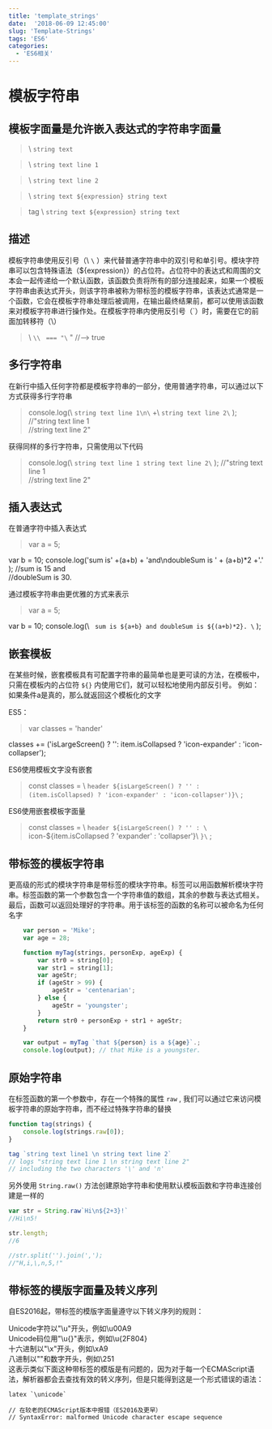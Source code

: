 ```yaml
---
title: 'template_strings'
date:  '2018-06-09 12:45:00'
slug: 'Template-Strings'
tags: 'ES6'
categories: 
  - 'ES6相关'
---
```


模板字符串
==============

模板字面量是允许嵌入表达式的字符串字面量
---------------------------------------

> \ `string text`

>
> \ `string text line 1`

>
> \ `string text line 2`

>
> \ `string text ${expression} string text`

>
> tag \ `string text ${expression} string text`

描述
-----------------

模板字符串使用反引号（\ `\` ）来代替普通字符串中的双引号和单引号。模块字符串可以包含特殊语法（${expression}）的占位符。占位符中的表达式和周围的文本会一起传递给一个默认函数，该函数负责将所有的部分连接起来，如果一个模板字符串由表达式开头，则该字符串被称为带标签的模板字符串，该表达式通常是一个函数，它会在模板字符串处理后被调用，在输出最终结果前，都可以使用该函数来对模板字符串进行操作处。在模板字符串内使用反引号（\`）时，需要在它的前面加转移符（\）

> \ `\\`  ` === "\` " //--> true

多行字符串
---------------

在新行中插入任何字符都是模板字符串的一部分，使用普通字符串，可以通过以下方式获得多行字符串

> console.log(\ `string text line 1\n\` +\ `string text line 2\` ); 
> //"string text line 1  
> //string text line 2"

获得同样的多行字符串，只需使用以下代码

> console.log(\ `string text line 1 string text line 2\` ); 
> //"string text line 1  
> //string text line 2"

插入表达式
------------------

在普通字符中插入表达式  

> var a = 5; 

var b = 10; 
console.log('sum is' +(a+b) + 'and\ndoubleSum is ' + (a+b)*2 +'.' ); 
//sum is 15 and  
//doubleSum is 30.

通过模板字符串由更优雅的方式来表示

> var a = 5; 

var b = 10; 
console.log(\ ` sum is ${a+b} and doubleSum is ${(a+b)*2}. \` ); 

嵌套模板
--------------

在某些时候，嵌套模板具有可配置字符串的最简单也是更可读的方法，在模板中，只需在模板内的占位符 `${}` 内使用它们，就可以轻松地使用内部反引号。 例如：如果条件a是真的，那么就返回这个模板化的文字

ES5：

> var classes = 'hander'  

classes += ('isLargeScreen() ? '': item.isCollapsed ? 'icon-expander' : 'icon-collapser'); 

ES6使用模板文字没有嵌套

> const classes = \ `header ${isLargeScreen() ? '' : (item.isCollapsed) ? 'icon-expander' : 'icon-collapser')}\` ; 

ES6使用嵌套模板字面量

> const classes = \ `header ${isLargeScreen() ? '' : \` icon-${item.isCollapsed ? 'expander' : 'collapser'}\ `}\` ; 

带标签的模板字符串
------------------

更高级的形式的模块字符串是带标签的模块字符串。标签可以用函数解析模块字符串。标签函数的第一个参数包含一个字符串值的数组，其余的参数与表达式相关。最后，函数可以返回处理好的字符串。用于该标签的函数的名称可以被命名为任何名字

```javascript
    var person = 'Mike';
    var age = 28;

    function myTag(strings, personExp, ageExp) {
        var str0 = string[0];
        var str1 = string[1];
        var ageStr;
        if (ageStr > 99) {
            ageStr = 'centenarian';
        } else {
            ageStr = 'youngster';
        }
        return str0 + personExp + str1 + ageStr;
    }

    var output = myTag `that ${person} is a ${age}`.;
    console.log(output); // that Mike is a youngster.
```

原始字符串
-----------------

在标签函数的第一个参数中，存在一个特殊的属性 `raw` , 我们可以通过它来访问模板字符串的原始字符串，而不经过特殊字符串的替换

```javascript
function tag(strings) {
    console.log(strings.raw[0]);
}

tag `string text line1 \n string text line 2`
// logs "string text line 1 \n string text line 2"
// including the two characters '\' and 'n'
```

另外使用 `String.raw()` 方法创建原始字符串和使用默认模板函数和字符串连接创建是一样的  

```javascript
var str = String.raw`Hi\n${2+3}!`
//Hi\n5!

str.length;
//6

//str.split('').join(',');
//"H,i,\,n,5,!"
```

带标签的模版字面量及转义序列
-------------------------

自ES2016起，带标签的模版字面量遵守以下转义序列的规则：

Unicode字符以"\u"开头，例如\u00A9  
Unicode码位用"\u{}"表示，例如\u{2F804}  
十六进制以"\x"开头，例如\xA9  
八进制以"\"和数字开头，例如\251  
这表示类似下面这种带标签的模版是有问题的，因为对于每一个ECMAScript语法，解析器都会去查找有效的转义序列，但是只能得到这是一个形式错误的语法：

    latex `\unicode`

    // 在较老的ECMAScript版本中报错（ES2016及更早）
    // SyntaxError: malformed Unicode character escape sequence
